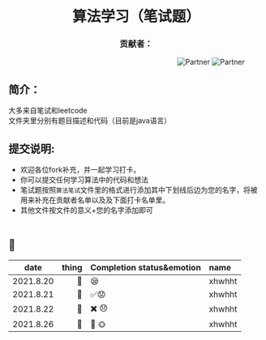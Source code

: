 <h1 align="center">算法学习（笔试题）</h1>  
<h3 align="center">贡献者：</h1>  


&#8195; &#8195; &#8195;&#8195; &#8195; &#8195; &#8195; &#8195; &#8195; &#8195;&#8195; &#8195; &#8195; &#8195; &#8195; &#8195; &#8195; &#8195; &#8195; ![Partner](https://img.shields.io/badge/Boy:-xhwhht-red.svg?colorA=48D1CC) ![Partner](https://img.shields.io/badge/Girl:-Trista--lover%20-orange.svg?colorA=FFB6C1)  

## 简介：
大多来自笔试和leetcode  
文件夹里分别有题目描述和代码（目前是java语言）  
## 提交说明:
* 欢迎各位fork补充，并一起学习打卡。  
* 你可以提交任何学习算法中的代码和想法  
* 笔试题按照`算法笔试`文件里的格式进行添加其中下划线后边为您的名字，将被用来补充在贡献者名单以及及下面打卡名单里。 
* 其他文件按文件的意义+您的名字添加即可   
&nbsp;    
## :tada:
<div align="center">
  
|   date      |  thing      |  Completion status&emotion              |name     |
|  :----:     |   ---:      | :----                                   | :----   |
| 2021.8.20   |  :memo:     | :sleepy:                                |  xhwhht |
| 2021.8.21   |  :memo:     |  :white_check_mark::worried:            |xhwhht   |
| 2021.8.22   |  :memo:     | :heavy_multiplication_x: :disappointed: |xhwhht   |
| 2021.8.26   |  :memo:     | :bug:  :sun_with_face:                  | xhwhht  |
  
 <div>

